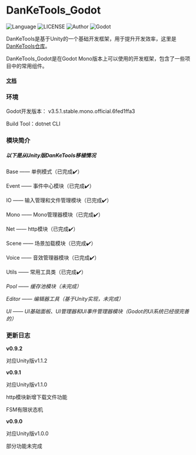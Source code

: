 # DanKeTools_Godot

![Language](https://img.shields.io/badge/Language-Csharp-C#) ![LICENSE](https://img.shields.io/badge/LICENSE-Apache--2.0-yellow) ![Author](https://img.shields.io/badge/Author-DanKe-blue) ![Godot](https://img.shields.io/badge/Godot-v3.5.1.mono-red)

DanKeTools是基于Unity的一个基础开发框架，用于提升开发效率，这里是[DanKeTools仓库](https://github.com/DanKE123abc/DanKeTools/)。

DanKeTools_Godot是在Godot Mono版本上可以使用的开发框架，包含了一些项目中的常用组件。

#### [文档](https://github.com/DanKE123abc/DanKeTools_Godot/blob/main/DanKeTools/README.md)

### 环境

Godot开发版本： v3.5.1.stable.mono.official.6fed1ffa3

Build Tool：dotnet CLI

### 模块简介

##### 以下是从Unity版DanKeTools移植情况

Base —— 单例模式（已完成✔️）

Event —— 事件中心模块（已完成✔️）

IO —— 输入管理和文件管理模块（已完成✔️）

Mono —— Mono管理器模块（已完成✔️）

Net —— http模块（已完成✔️）

Scene —— 场景加载模块（已完成✔️）

Voice —— 音效管理器模块（已完成✔️）

Utils —— 常用工具类（已完成✔️）

*Pool —— 缓存池模块（未完成）*

*Editor —— 编辑器工具（基于Unity实现，未完成）*

*UI —— UI基础面板、UI管理器和UI事件管理器模块（Godot的UI系统已经很完善的）*

### 更新日志

**v0.9.2**

对应Unity版v1.1.2

**v0.9.1**

对应Unity版v1.1.0

http模块新增下载文件功能

FSM有限状态机

**v0.9.0**

对应Unity版v1.0.0

部分功能未完成
